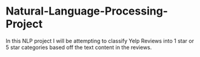 # Natural-Language-Processing-Project

 In this NLP project I will be attempting to classify Yelp Reviews into 1 star or 5 star categories based off the text content in the reviews. 
